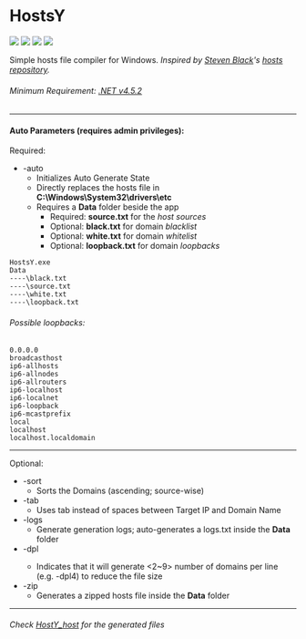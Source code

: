 # HostsY
<a href="https://github.com/Laicure/HostsY/releases/latest"><img src="https://img.shields.io/github/downloads/Laicure/HostsY/total.svg"></img></a>
<a href="https://github.com/Laicure/HostsY/commits/master"><img src="https://img.shields.io/github/last-commit/Laicure/HostsY.svg"></img></a>
<a href="https://github.com/Laicure/HostsY"><img src="https://img.shields.io/github/repo-size/Laicure/HostsY.svg"></img></a>
<a href="https://github.com/Laicure/HostsY/blob/master/LICENSE"><img src="https://img.shields.io/github/license/Laicure/HostsY.svg"></img></a>

Simple hosts file compiler for Windows.
_Inspired by [Steven Black](https://github.com/StevenBlack)'s [hosts repository](https://github.com/StevenBlack/hosts)._

###### Minimum Requirement: [.NET v4.5.2](https://www.microsoft.com/en/download/details.aspx?id=42642)
---------
#### Auto Parameters (requires admin privileges):
Required:
* \-auto
	* Initializes Auto Generate State
	* Directly replaces the hosts file in **C:\\Windows\\System32\\drivers\\etc**
	* Requires a **Data** folder beside the app
		* Required: **source.txt** for the _host sources_
		* Optional: **black.txt** for domain _blacklist_
		* Optional: **white.txt** for domain _whitelist_
		* Optional: **loopback.txt** for domain _loopbacks_
```
HostsY.exe
Data
----\black.txt
----\source.txt
----\white.txt
----\loopback.txt
```

###### Possible loopbacks:
```
0.0.0.0
broadcasthost
ip6-allhosts
ip6-allnodes
ip6-allrouters
ip6-localhost
ip6-localnet
ip6-loopback
ip6-mcastprefix
local
localhost
localhost.localdomain

```
---------
Optional:
* \-sort
	* Sorts the Domains (ascending; source-wise)
* \-tab
	* Uses tab instead of spaces between Target IP and Domain Name
* \-logs
	* Generate generation logs; auto-generates a logs.txt inside the **Data** folder
* \-dpl<n>
	* Indicates that it will generate <2~9> number of domains per line (e.g. -dpl4) to reduce the file size
* \-zip
	* Generates a zipped hosts file inside the **Data** folder
---------
###### Check [HostY_host](https://github.com/Laicure/HostsY_hosts) for the generated files

